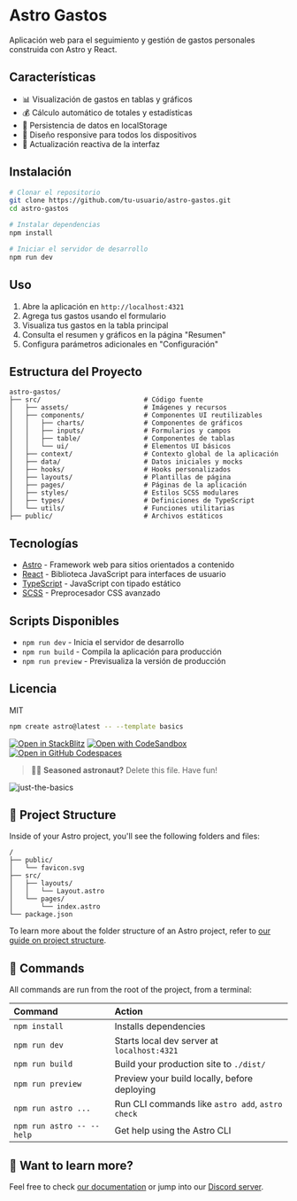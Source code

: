# Astro Gastos

Aplicación web para el seguimiento y gestión de gastos personales construida con Astro y React.

## Características

- 📊 Visualización de gastos en tablas y gráficos
- 💰 Cálculo automático de totales y estadísticas
- 💾 Persistencia de datos en localStorage
- 📱 Diseño responsive para todos los dispositivos
- 🔄 Actualización reactiva de la interfaz

## Instalación

```bash
# Clonar el repositorio
git clone https://github.com/tu-usuario/astro-gastos.git
cd astro-gastos

# Instalar dependencias
npm install

# Iniciar el servidor de desarrollo
npm run dev
```

## Uso

1. Abre la aplicación en `http://localhost:4321`
2. Agrega tus gastos usando el formulario
3. Visualiza tus gastos en la tabla principal
4. Consulta el resumen y gráficos en la página "Resumen"
5. Configura parámetros adicionales en "Configuración"

## Estructura del Proyecto

```
astro-gastos/
├── src/                          # Código fuente
│   ├── assets/                   # Imágenes y recursos
│   ├── components/               # Componentes UI reutilizables
│   │   ├── charts/               # Componentes de gráficos
│   │   ├── inputs/               # Formularios y campos
│   │   ├── table/                # Componentes de tablas
│   │   └── ui/                   # Elementos UI básicos
│   ├── context/                  # Contexto global de la aplicación
│   ├── data/                     # Datos iniciales y mocks
│   ├── hooks/                    # Hooks personalizados
│   ├── layouts/                  # Plantillas de página
│   ├── pages/                    # Páginas de la aplicación
│   ├── styles/                   # Estilos SCSS modulares
│   ├── types/                    # Definiciones de TypeScript
│   └── utils/                    # Funciones utilitarias
├── public/                       # Archivos estáticos
```

## Tecnologías

- [Astro](https://astro.build/) - Framework web para sitios orientados a contenido
- [React](https://reactjs.org/) - Biblioteca JavaScript para interfaces de usuario
- [TypeScript](https://www.typescriptlang.org/) - JavaScript con tipado estático
- [SCSS](https://sass-lang.com/) - Preprocesador CSS avanzado

## Scripts Disponibles

- `npm run dev` - Inicia el servidor de desarrollo
- `npm run build` - Compila la aplicación para producción
- `npm run preview` - Previsualiza la versión de producción

## Licencia

MIT

```sh
npm create astro@latest -- --template basics
```

[![Open in StackBlitz](https://developer.stackblitz.com/img/open_in_stackblitz.svg)](https://stackblitz.com/github/withastro/astro/tree/latest/examples/basics)
[![Open with CodeSandbox](https://assets.codesandbox.io/github/button-edit-lime.svg)](https://codesandbox.io/p/sandbox/github/withastro/astro/tree/latest/examples/basics)
[![Open in GitHub Codespaces](https://github.com/codespaces/badge.svg)](https://codespaces.new/withastro/astro?devcontainer_path=.devcontainer/basics/devcontainer.json)

> 🧑‍🚀 **Seasoned astronaut?** Delete this file. Have fun!

![just-the-basics](https://github.com/withastro/astro/assets/2244813/a0a5533c-a856-4198-8470-2d67b1d7c554)

## 🚀 Project Structure

Inside of your Astro project, you'll see the following folders and files:

```text
/
├── public/
│   └── favicon.svg
├── src/
│   ├── layouts/
│   │   └── Layout.astro
│   └── pages/
│       └── index.astro
└── package.json
```

To learn more about the folder structure of an Astro project, refer to [our guide on project structure](https://docs.astro.build/en/basics/project-structure/).

## 🧞 Commands

All commands are run from the root of the project, from a terminal:

| Command                   | Action                                           |
| :------------------------ | :----------------------------------------------- |
| `npm install`             | Installs dependencies                            |
| `npm run dev`             | Starts local dev server at `localhost:4321`      |
| `npm run build`           | Build your production site to `./dist/`          |
| `npm run preview`         | Preview your build locally, before deploying     |
| `npm run astro ...`       | Run CLI commands like `astro add`, `astro check` |
| `npm run astro -- --help` | Get help using the Astro CLI                     |

## 👀 Want to learn more?

Feel free to check [our documentation](https://docs.astro.build) or jump into our [Discord server](https://astro.build/chat).
